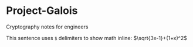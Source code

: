 # Project-Galois

Cryptography notes for engineers

This sentence uses `$` delimiters to show math inline: $\sqrt{3x-1}+(1+x)^2$
